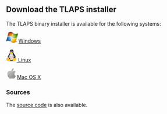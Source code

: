 <!DOCTYPE html PUBLIC "-//W3C//DTD XHTML 1.0 Transitional//EN" "http://www.w3.org/TR/xhtml1/DTD/xhtml1-transitional.dtd">
<html xmlns="http://www.w3.org/1999/xhtml" xml:lang="en-US" lang="en-US">
<head>
<meta http-equiv="Content-Type" content="text/html; charset=utf-8" />
<link rel="stylesheet" type="text/css" id="ss"/>
<title>TLA+ Proof System</title>
</head>
<body>
<script type="text/javascript">
  var baseurl = (document.URL.match (/.*[\\\/]content[\\\/]/))[0]
  baseurl = baseurl.slice (0, baseurl.length - "content/".length)
  document.getElementById('ss').href = baseurl + 'assets/css/common.css'
  document.write ('\x3Cscript type="text/javascript" src="'
                  + baseurl + 'assets/header.js">\x3C/script>')
</script>

<!-- DO NOT EDIT ABOVE THIS LINE, DO NOT REMOVE THIS LINE -->


## Download the TLAPS installer

The TLAPS binary installer is available for the following systems:

[<img src="binaries/images/windows_logo_only.png" class="blogo"
 alt="[Windows logo]" />Windows](Binaries/Windows.html)

[<img src="binaries/images/logo_linux35.png" class="blogo" alt="[Tux]" />
 Linux](Binaries/Linux.html)

[<img src="binaries/images/logo_macosx30s.png" class="blogo"
 alt="[Apple logo]" />Mac OS X](Binaries/MacOS.html)


### Sources

The [source code](source.html) is also available.


<!-- DO NOT EDIT BELOW THIS LINE, DO NOT REMOVE THIS LINE -->

<script type="text/javascript">
  document.write ('\x3Cscript type="text/javascript" src="'
                  + baseurl + 'assets/footer.js">\x3C/script>')
</script>
</body>
</html>
